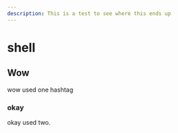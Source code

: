 ```yaml
---
description: This is a test to see where this ends up
---
```


# shell

## Wow

wow used one hashtag

### okay

okay used two.

